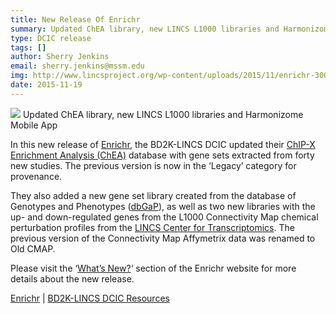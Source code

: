 ```yaml
---
title: New Release Of Enrichr
summary: Updated ChEA library, new LINCS L1000 libraries and Harmonizome Mobile App.
type: DCIC release
tags: []
author: Sherry Jenkins
email: sherry.jenkins@mssm.edu
img: http://www.lincsproject.org/wp-content/uploads/2015/11/enrichr-300x92.png
date: 2015-11-19
---
```

<img class="pull-left" src="http://www.lincsproject.org/wp-content/uploads/2015/11/enrichr-300x92.png">
Updated ChEA library, new LINCS L1000 libraries and Harmonizome Mobile App

In this new release of [Enrichr](http://amp.pharm.mssm.edu/Enrichr/), the BD2K-LINCS DCIC updated their [ChIP-X Enrichment Analysis (ChEA)](http://amp.pharm.mssm.edu/lib/chea.jsp) database with gene sets extracted from forty new studies. The previous version is now in the ‘Legacy’ category for provenance.

They also added a new gene set library created from the database of Genotypes and Phenotypes ([dbGaP](http://www.ncbi.nlm.nih.gov/gap)), as well as two new libraries with the up- and down-regulated genes from the L1000 Connectivity Map chemical perturbation profiles from the [LINCS Center for Transcriptomics](http://www.lincscloud.org/). The previous version of the Connectivity Map Affymetrix data was renamed to Old CMAP.

Please visit the ‘[What’s New?](http://amp.pharm.mssm.edu/Enrichr/#new)‘ section of the Enrichr website for more details about the new release.

[Enrichr](http://amp.pharm.mssm.edu/Enrichr/) | [BD2K-LINCS DCIC Resources](http://lincs-dcic.org/#/resources)
